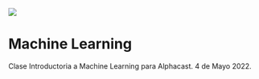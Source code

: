 <a href="url"><img src="https://www.alphacast.io/images/alphacast.svg"></a>

# Machine Learning

Clase Introductoria a Machine Learning para Alphacast. 4 de Mayo 2022. 
